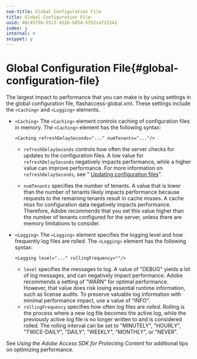 ```yaml
---
seo-title: Global Configuration File
title: Global Configuration File
uuid: 48c45f56-55c2-4526-b854-5552caf21541
index: y
internal: n
snippet: y
---
```


# Global Configuration File{#global-configuration-file}

The largest impact to performance that you can make is by using settings in the global configuration file, flashaccess-global.xml. These settings include the `<Caching>` and `<Logging>` elements.

* `<Caching>` The `<Caching>` element controls caching of configuration files in memory. The `<Caching>` element has the following syntax: 

  ```
  <Caching refreshDelaySeconds="..." numTenants="..."/>
  ```

    * `refreshDelaySeconds` controls how often the server checks for updates to the configuration files. A low value for `refreshDelaySeconds` negatively impacts performance, while a higher value can improve performance. For more information on `refreshDelaySeconds`, see " [Updating configuration files](c_xgep_updating-configuration-files.md)". 
    
    * `numTenants` specifies the number of tenants. A value that is lower than the number of tenants likely impacts performance because requests to the remaining tenants result in cache misses. A cache miss for configuration data negatively impacts performance. Therefore, Adobe recommends that you set this value higher than the number of tenants configured for the server, unless there are memory limitations to consider.

* `<Logging>` The `<Logging>` element specifies the logging level and how frequently log files are rolled. The `<Logging>` element has the following syntax: 

  ```
  <Logging level="..." rollingFrequency=""/>
  ```

    * `level` specifies the messages to log. A value of "DEBUG" yields a lot of log messages, and can negatively impact performance. Adobe recommends a setting of "WARN" for optimal performance. However, that value does risk losing essential runtime information, such as license audits. To preserve valuable log information with minimal performance impact, use a value of "INFO". 
    * `rollingFrequency` specifies how often log files are *rolled*. Rolling is the process where a new log file becomes the active log, while the previously active log file is no longer written to and is considered rolled. The rolling interval can be set to "MINUTELY", "HOURLY", "TWICE-DAILY", "DAILY", "WEEKLY", "MONTHLY", or "NEVER".

See *Using the Adobe Access SDK for Protecting Content* for additional tips on optimizing performance. 
